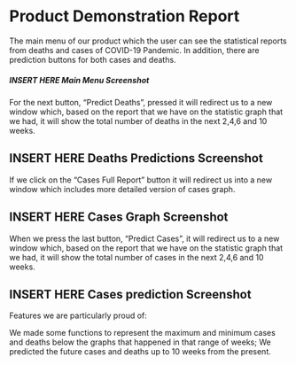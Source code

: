 # Product Demonstration Report #

The main menu of our product which the user can see the statistical reports from deaths and cases of COVID-19 Pandemic. In addition, there are prediction buttons for both cases and deaths. 

##### INSERT HERE Main Menu Screenshot

For the next button, “Predict Deaths”, pressed it will redirect us to a new window which, based on the report that we have on the statistic graph that we had, it will show the total number of deaths in the next 2,4,6 and 10 weeks.


## INSERT HERE Deaths Predictions Screenshot

If we click on the “Cases Full Report” button it will redirect us into a new window which includes more detailed version of cases graph.

## INSERT HERE Cases Graph Screenshot

When we press the last button, “Predict Cases”, it will redirect us to a new window which, based on the report that we have on the statistic graph that we had, it will show the total number of cases in the next 2,4,6 and 10 weeks.

## INSERT HERE Cases prediction Screenshot

Features we are particularly proud of:

We made some functions to represent the maximum and minimum cases and deaths below the graphs that happened in that range of weeks;
We predicted the future cases and deaths up to 10 weeks from the present.
